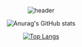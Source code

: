 

<div align="center">
  
  ![header](https://capsule-render.vercel.app/api?type=Waving&color=timeGradient&height=300&section=header&text=GitHub%20of%20haZuny&fontSize=60)
  
  ![Anurag's GitHub stats](https://github-readme-stats.vercel.app/api?username=haZuny&show_icons=true&theme=buefy)
  
  [![Top Langs](https://github-readme-stats.vercel.app/api/top-langs/?username=haZuny&layout=compact)](https://github.com/anuraghazra/github-readme-stats)
</div>
